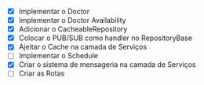 - [x] Implementar o Doctor
- [x] Implementar o Doctor Availability
- [x] Adicionar o CacheableRepository
- [x] Colocar o PUB/SUB como handler no RepositoryBase
- [x] Ajeitar o Cache na camada de Serviços
- [ ] Implementar o Schedule
- [x] Criar o sistema de mensageria na camada de Serviços
- [ ] Criar as Rotas